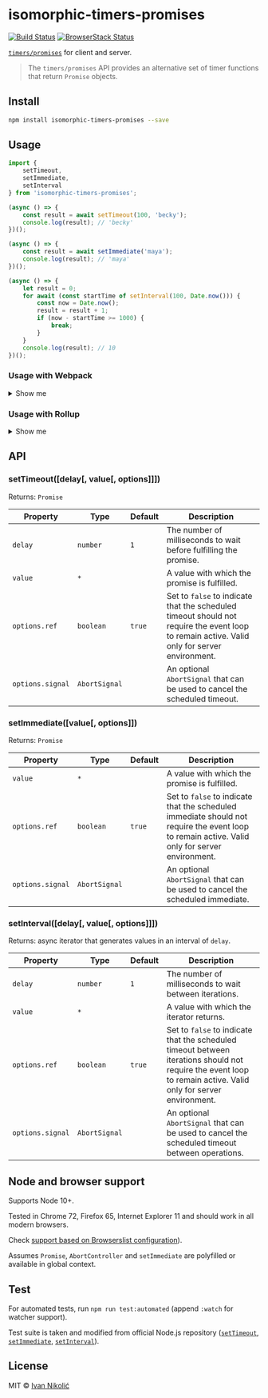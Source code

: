 # isomorphic-timers-promises

[![Build Status][ci-img]][ci]
[![BrowserStack Status][browserstack-img]][browserstack]

[`timers/promises`](https://nodejs.org/api/timers.html#timers_timers_promises_api)
for client and server.

> The `timers/promises` API provides an alternative set of timer functions that
> return `Promise` objects.

## Install

```sh
npm install isomorphic-timers-promises --save
```

## Usage

```js
import {
	setTimeout,
	setImmediate,
	setInterval
} from 'isomorphic-timers-promises';

(async () => {
	const result = await setTimeout(100, 'becky');
	console.log(result); // 'becky'
})();

(async () => {
	const result = await setImmediate('maya');
	console.log(result); // 'maya'
})();

(async () => {
	let result = 0;
	for await (const startTime of setInterval(100, Date.now())) {
		const now = Date.now();
		result = result + 1;
		if (now - startTime >= 1000) {
			break;
		}
	}
	console.log(result); // 10
})();
```

### Usage with Webpack

<details>
	
<summary>Show me</summary>

```js
// webpack.config.js
module.exports = {
	// ...
	resolve: {
		alias: {
			'timers/promises': 'isomorphic-timers-promises'
		}
	}
};
```

</details>

### Usage with Rollup

<details>
	
<summary>Show me</summary>

```js
// rollup.config.js
const { default: resolve } = require('@rollup/plugin-node-resolve');
const alias = require('@rollup/plugin-alias');

module.exports = {
	// ...
	plugins: [
		resolve(),
		alias({
			entries: {
				'timers/promises': 'isomorphic-timers-promises'
			}
		})
	]
};
```

</details>

## API

### setTimeout([delay[, value[, options]]])

Returns: `Promise`

| Property         | Type          | Default | Description                                                                                                                                  |
| ---------------- | ------------- | ------- | -------------------------------------------------------------------------------------------------------------------------------------------- |
| `delay`          | `number`      | `1`     | The number of milliseconds to wait before fulfilling the promise.                                                                            |
| `value`          | `*`           |         | A value with which the promise is fulfilled.                                                                                                 |
| `options.ref`    | `boolean`     | `true`  | Set to `false` to indicate that the scheduled timeout should not require the event loop to remain active. Valid only for server environment. |
| `options.signal` | `AbortSignal` |         | An optional `AbortSignal` that can be used to cancel the scheduled timeout.                                                                  |

### setImmediate([value[, options]])

Returns: `Promise`

| Property         | Type          | Default | Description                                                                                                                                    |
| ---------------- | ------------- | ------- | ---------------------------------------------------------------------------------------------------------------------------------------------- |
| `value`          | `*`           |         | A value with which the promise is fulfilled.                                                                                                   |
| `options.ref`    | `boolean`     | `true`  | Set to `false` to indicate that the scheduled immediate should not require the event loop to remain active. Valid only for server environment. |
| `options.signal` | `AbortSignal` |         | An optional `AbortSignal` that can be used to cancel the scheduled immediate.                                                                  |

### setInterval([delay[, value[, options]]])

Returns: async iterator that generates values in an interval of `delay`.

| Property         | Type          | Default | Description                                                                                                                                                     |
| ---------------- | ------------- | ------- | --------------------------------------------------------------------------------------------------------------------------------------------------------------- |
| `delay`          | `number`      | `1`     | The number of milliseconds to wait between iterations.                                                                                                          |
| `value`          | `*`           |         | A value with which the iterator returns.                                                                                                                        |
| `options.ref`    | `boolean`     | `true`  | Set to `false` to indicate that the scheduled timeout between iterations should not require the event loop to remain active. Valid only for server environment. |
| `options.signal` | `AbortSignal` |         | An optional `AbortSignal` that can be used to cancel the scheduled timeout between operations.                                                                  |

## Node and browser support

Supports Node 10+.

Tested in Chrome 72, Firefox 65, Internet Explorer 11 and should work in all
modern browsers.

Check
[support based on Browserslist configuration](https://browserslist.dev/?q=bGFzdCAzIG1ham9yIHZlcnNpb25zLCBzaW5jZSAyMDE5LCBub3QgaWUgPD0gMTAsIG5vZGUgMTA%3D)).

Assumes `Promise`, `AbortController` and `setImmediate` are polyfilled or
available in global context.

## Test

For automated tests, run `npm run test:automated` (append `:watch` for watcher
support).

Test suite is taken and modified from official Node.js repository
([`setTimeout`](https://github.com/nodejs/node/blob/master/test/parallel/test-timers-timeout-promisified.js),
[`setImmediate`](https://github.com/nodejs/node/blob/master/test/parallel/test-timers-immediate-promisified.js),
[`setInterval`](https://github.com/nodejs/node/blob/master/test/parallel/test-timers-interval-promisified.js)).

## License

MIT © [Ivan Nikolić](http://ivannikolic.com)

<!-- prettier-ignore-start -->

[ci]: https://travis-ci.com/niksy/isomorphic-timers-promises
[ci-img]: https://travis-ci.com/niksy/isomorphic-timers-promises.svg?branch=master
[browserstack]: https://www.browserstack.com/
[browserstack-img]: https://www.browserstack.com/automate/badge.svg?badge_key=Tm5vWkh0c2l3U0lKVEtOSkxVcGFvSUs3VVZ0dHZOcHROMWtoUmlIZ1lVaz0tLUgwQ1JoSEU1YStCTi9SSTZ4RWRBRkE9PQ==--81b6442621a16459ec7e2e40dab413dff6c62aaa

<!-- prettier-ignore-end -->
